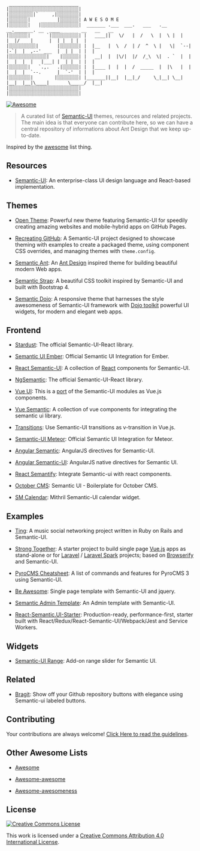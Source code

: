 ```   
 __________________________    
|░░░░░░░░░░░░░░░░░░░░░░░░░░| 
|░░░░░░░░░|`     ,|░░░░░░░░| 
|░░░░░░░|          |░░░░░░░| A W E S O M E
|░░░░░░░|   |░░░░░░░░░░░░░░|  _______ .___  ___.   ___   .__   __._______. __  ____        __   __   __  
|░░░░░░░|      `|░░░░░░░░░░| |   ____||   \/   |  /   \  |  \ |  |        |  |/    |      |  | |  | |  | 
|░░░░░░░░░░|       |░░░░░░░| |  |__   |  \  /  | /  ^  \ |   \|  `--|  |-`|  |  ,--' ___  |  | |  | |  | 
|░░░░░░░░░░░░░░|    |░░░░░░| |   __|  |  |\/|  |/  /_\  \|  . `  |  |  |  |  |  |   |___| |  | |  | |  | 
|░░░░░░░|   `.,.   .|░░░░░░| |  |____ |  |  |  /  _____  |  |\   |  |  |  |  |  `--.      |  `-'  | |  | 
|░░░░░░░░|        |░░░░░░░░| |_______||__|  |__|_/     \_|__| \__|  |__|  |__|\____|       \_____/  |__| 
|░░░░░░░░░░░░░░░░░░░░░░░░░░| 
|░░░░░░░░░░░░░░░░░░░░░░░░░░| 
```

[![Awesome](https://cdn.rawgit.com/sindresorhus/awesome/d7305f38d29fed78fa85652e3a63e154dd8e8829/media/badge.svg)](https://github.com/sindresorhus/awesome)

> A curated list of [Semantic-UI](http://semantic-ui.com/) themes, resources and related projects. The main idea is that everyone can contribute here, so we can have a central repository of informations about Ant Design that we keep up-to-date.

Inspired by the [awesome](https://github.com/sindresorhus/awesome) list thing.


## Resources

- [Semantic-UI](http://semantic-ui.com/): An enterprise-class UI design language and React-based implementation.


## Themes

- [Open Theme](https://github.com/manavsehgal/opentheme): Powerful new theme featuring Semantic-UI for speedily creating amazing websites and mobile-hybrid apps on GitHub Pages.

- [Recreating GitHub](https://github.com/Semantic-Org/example-github): A Semantic-UI project designed to showcase theming with examples to create a packaged theme, using component CSS overrides, and managing themes with `theme.config`.

- [Semantic Ant](http://websemantics.github.io/semantic-ant): An [Ant Design](http://ant.design/) inspired theme for building beautiful modern Web apps.

- [Semantic Strap](http://websemantics.github.io/semantic-strap): A beautiful CSS toolkit inspired by Semantic-UI and built with Bootstrap 4.

- [Semantic Dojo](https://websemantics.github.io/semantic-dojo/): A responsive theme that harnesses the style awesomeness of Semantic-UI framework with [Dojo toolkit](https://dojotoolkit.org/) powerful UI widgets, for modern and elegant web apps.


## Frontend

- [Stardust](http://technologyadvice.github.io/stardust/elements/button): The official Semantic-UI-React library.

- [Semantic UI Ember](https://github.com/Semantic-Org/Semantic-UI-Ember): Official Semantic UI Integration for Ember.

- [React Semantic-UI](https://github.com/jhudson8/react-semantic-ui): A collection of [React](https://facebook.github.io/react/) components for Semantic-UI. 

- [NgSemantic](http://technologyadvice.github.io/stardust/elements/button): The official Semantic-UI-React library.

- [Vue UI](http://vueui.github.io/): This is a [port](https://github.com/vueui) of the Semantic-UI modules as Vue.js components.

- [Vue Semantic](https://github.com/CroudSupport/vue-semantic): A collection of vue components for integrating the semantic ui library.

- [Transitions](https://github.com/vueui/transitions): Use Semantic-UI transitions as v-transition in Vue.js.

- [Semantic-UI Meteor](https://github.com/Semantic-Org/Semantic-UI-Meteor): Official Semantic UI Integration for Meteor.

- [Angular Semantic](https://github.com/caitp/angular-semantic): AngularJS directives for Semantic-UI.

- [Angular Semantic-UI](http://angularify.github.io/angular-semantic-ui/): AngularJS native directives for Semantic UI.

- [React Semantify](http://jessy1092.github.io/react-semantify/): Integrate Semantic-ui with react components.

- [October CMS](https://github.com/christophheich/semantic-ui-octobercms/): Semantic UI - Boilerplate for October CMS.

- [SM Calendar](https://github.com/pinguxx/sm-calendar/): Mithril Semantic-UI calendar widget.


## Examples

- [Ting](https://github.com/Aufree/ting): A music social networking project written in Ruby on Rails and Semantic-UI.

- [Strong Together](https://github.com/websemantics/strong-together): A starter project to build single page [Vue.js](https://vuejs.org/) apps as stand-alone or for [Laravel](https://laravel.com/) / [Laravel Spark](https://spark.laravel.com/) projects; based on [Browserify](http://browserify.org/) and Semantic-UI.

- [PyroCMS Cheatsheet](http://websemantics.github.io/pyrocms-cheatsheet/): A list of commands and features for PyroCMS 3 using Semantic-UI.

- [Be Awesome](https://github.com/muhibbudins/beawesome): Single page template with Semantic-UI and jquery.

- [Semantic Admin Template](https://github.com/Copypeng/Semantic-Admin-Template): An Admin template with Semantic-UI.

- [React-Semantic.UI-Starter](https://github.com/Metnew/react-semantic.ui-starter): Production-ready, performance-first, starter built with React/Redux/React-Semantic-UI/Webpack/Jest and Service Workers.

## Widgets

- [Semantic-UI Range](https://github.com/tyleryasaka/semantic-ui-range): Add-on range slider for Semantic UI.


## Related

- [Bragit](http://websemantics.github.io/bragit/): Show off your Github repository buttons with elegance using Semantic-ui labeled buttons.


## Contributing

Your contributions are always welcome! [Click Here to read the guidelines](https://github.com/websemantics/awesome-semantic-ui/blob/master/contributing.md).


## Other Awesome Lists

- [Awesome](https://github.com/sindresorhus/awesome)

- [Awesome-awesome](https://github.com/emijrp/awesome-awesome)

- [Awesome-awesomeness](https://github.com/bayandin/awesome-awesomeness)


## License

[![Creative Commons License](http://i.creativecommons.org/l/by/4.0/88x31.png)](http://creativecommons.org/licenses/by/4.0/)

This work is licensed under a [Creative Commons Attribution 4.0 International License](http://creativecommons.org/licenses/by/4.0/).
